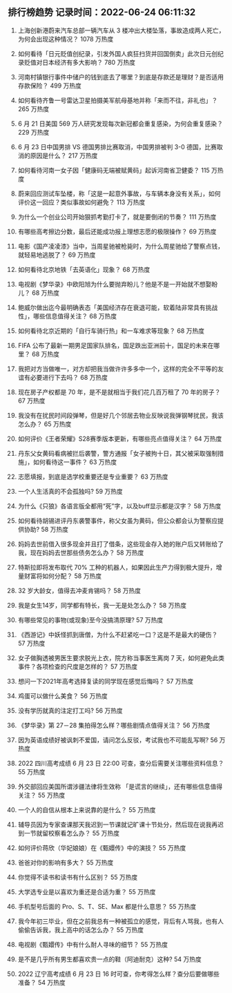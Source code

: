 
## 排行榜趋势 记录时间：2022-06-24 06:11:32
  
  1. 上海创新港蔚来汽车总部一辆汽车从 3 楼冲出大楼坠落，事故造成两人死亡，为何会出现这种情况？ 1078 万热度
    
  2. 如何看待「日元贬值创纪录，引发外国人疯狂扫货并回国倒卖」此次日元创纪录贬值对日本经济有多大影响？ 780 万热度
    
  3. 河南村镇银行事件中储户的钱到底去了哪里？到底是存款还是理财？是否适用存款保险？ 499 万热度
    
  4. 如何看待齐鲁一号雷达卫星拍摄美军航母基地并称「来而不往，非礼也」？ 265 万热度
    
  5. 6 月 21 日美国 569 万人研究发现每次新冠都会重复感染，为何会重复感染？ 229 万热度
    
  6. 6 月 23 日中国男排 VS 德国男排比赛取消，中国男排被判 3-0 德国，比赛取消的原因是什么？ 217 万热度
    
  7. 如何看待河南一女子因「健康码无端被赋黄码」起诉河南省卫健委？ 115 万热度
    
  8. 蔚来回应测试车坠楼，称「这是一起意外事故，与车辆本身没有关系」，如何评价这一回应？类似事故如何避免？ 113 万热度
    
  9. 为什么一个创业公司开始狠抓考勤打卡了，就是要倒闭的节奏？ 111 万热度
    
  10. 有哪些高考擦边分数，最后还能成功报上理想志愿的极限操作？ 69 万热度
    
  11. 电影《国产凌凌漆》当中，当周星驰被枪毙时，为什么周星驰给了警察点钱，就轻易地逃脱了？ 69 万热度
    
  12. 如何看待北京地铁「去英语化」现象？ 68 万热度
    
  13. 电视剧《梦华录》中欧阳旭为什么要抛弃盼儿？他是不是一开始就不想娶盼儿？ 68 万热度
    
  14. 鲍威尔做出迄今最明确表态「美国经济存在衰退可能，软着陆非常具有挑战性」，哪些信息值得关注？ 68 万热度
    
  15. 如何看待北京近期的「自行车骑行热」和一车难求等现象？ 68 万热度
    
  16. FIFA 公布了最新一期男足国家队排名，国足跌出亚洲前十，国足的未来在哪里？ 68 万热度
    
  17. 我把对方当做唯一，对方却把我当做许许多多中一个，这样的完全不平等的友谊有必要进行下去吗？ 68 万热度
    
  18. 现在房子产权都是 70 年，是不是就相当于我们花几百万租了 70 年的房子？ 67 万热度
    
  19. 我没有在扰民时间段弹琴，但是好几个邻居去物业反映说我弹钢琴扰民，我该怎么办？ 65 万热度
    
  20. 如何评价《王者荣耀》S28赛季版本更新，有哪些亮点值得关注？ 64 万热度
    
  21. 丹东父女黄码看病被拦后袭警，警方通报「女子被拘十日，其父被采取强制措施」，如何看待这一事件？ 63 万热度
    
  22. 志愿填报，到底是选学校重要还是专业重要？ 63 万热度
    
  23. 一个人生活真的不会孤独吗? 59 万热度
    
  24. 为什么《只狼》各语言版全都用“死”字，以及buff显示都是汉字？ 58 万热度
    
  25. 如何看待胡锡进评丹东袭警事件，称父女虽为黄码，但公众都会认为警察应提供协助? 58 万热度
    
  26. 妈妈去世前借入很多现金并且打了借条，这些现金存入她的账户后又转账给了我，现在妈妈去世那些债务怎么办？ 58 万热度
    
  27. 特斯拉即将发布取代 70% 工种的机器人，如果因此生产力得到极大提升，增量财富将如何分配？ 58 万热度
    
  28. 32 岁大龄女，值得去冲麦肯锡吗？ 58 万热度
    
  29. 我是女生14岁，同学都有特长，我一无是处怎么办？ 58 万热度
    
  30. 有哪些常见的事物(或现象)至今没搞清原理? 57 万热度
    
  31. 《西游记》中妖怪抓到唐僧，为什么不赶紧吃一口？这是不是最大的硬伤？ 57 万热度
    
  32. 女子做胸透被男医生要求脱光上衣，院方称当事医生离岗 7 天，如何避免此类事件？各项检查的尺度是怎样的？ 57 万热度
    
  33. 想问一下2021年高考选择复读的同学现在感觉后悔吗？ 57 万热度
    
  34. 鸡蛋可以做什么美食？ 56 万热度
    
  35. 没有学历就真的注定打工吗? 56 万热度
    
  36. 《梦华录》第 27－28 集拍得怎么样？哪些剧情点值得关注？ 56 万热度
    
  37. 因为英语成绩好被讽刺不爱国，请问怎么反驳，考试我也不可能乱写啊? 56 万热度
    
  38. 2022 四川高考成绩 6 月 23 日 22:00 可查，查分后需要关注哪些资料信息？ 55 万热度
    
  39. 外交部回应美国所谓涉疆法律将生效称 「是谎言的继续」，还有哪些信息值得关注？ 55 万热度
    
  40. 一个人的自信从根本上来说靠的是什么？ 55 万热度
    
  41. 辅导员因为专家查课那天我迟到一节课就记旷课十节处分，然后现在说我再迟到一节就留校察看怎么办？ 55 万热度
    
  42. 如何评价蒋欣（华妃娘娘）在《甄嬛传》中的演技？ 55 万热度
    
  43. 爸爸对你的影响有多大？ 55 万热度
    
  44. 你觉得不读书和读书有什么区别？ 55 万热度
    
  45. 大学选专业是以喜欢为重还是合适为重？ 55 万热度
    
  46. 手机型号后面的 Pro、S、T、SE、Max 都是什么意思？ 55 万热度
    
  47. 我今年初三毕业，但在之前我总有一种被孤立的感觉，背后有人骂我，也有人偷偷告诉我，我上高中的话怎么办？ 55 万热度
    
  48. 电视剧《甄嬛传》中有什么耐人寻味的细节？ 55 万热度
    
  49. 是不是几乎所有男生都喜欢贵一点的鞋（阿迪耐克）这种? 54 万热度
    
  50. 2022 辽宁高考成绩 6 月 23 日 16 时可查，你考得怎么样？查分后要做哪些准备？ 54 万热度
    